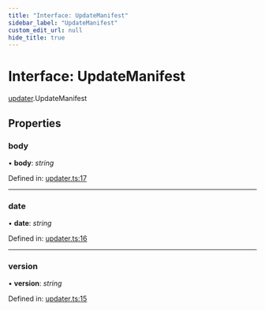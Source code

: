 ```yaml
---
title: "Interface: UpdateManifest"
sidebar_label: "UpdateManifest"
custom_edit_url: null
hide_title: true
---
```


# Interface: UpdateManifest

[updater](../modules/updater.md).UpdateManifest

## Properties

### body

• **body**: *string*

Defined in: [updater.ts:17](https://github.com/tauri-apps/tauri/blob/850a99a5/tooling/api/src/updater.ts#L17)

___

### date

• **date**: *string*

Defined in: [updater.ts:16](https://github.com/tauri-apps/tauri/blob/850a99a5/tooling/api/src/updater.ts#L16)

___

### version

• **version**: *string*

Defined in: [updater.ts:15](https://github.com/tauri-apps/tauri/blob/850a99a5/tooling/api/src/updater.ts#L15)
